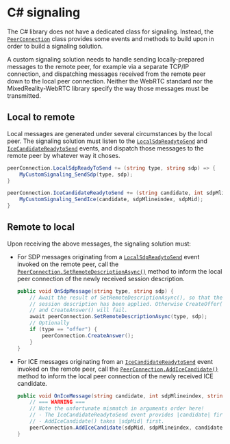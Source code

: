 # C# signaling

The C# library does not have a dedicated class for signaling. Instead, the [`PeerConnection`](xref:Microsoft.MixedReality.WebRTC.PeerConnection) class provides some events and methods to build upon in order to build a signaling solution.

A custom signaling solution needs to handle sending locally-prepared messages to the remote peer, for example via a separate TCP/IP connection, and dispatching messages received from the remote peer down to the local peer connection. Neither the WebRTC standard nor the MixedReality-WebRTC library specify the way those messages must be transmitted.

## Local to remote

Local messages are generated under several circumstances by the local peer. The signaling solution must listen to the [`LocalSdpReadytoSend`](xref:Microsoft.MixedReality.WebRTC.PeerConnection.LocalSdpReadytoSend) and [`IceCandidateReadytoSend`](xref:Microsoft.MixedReality.WebRTC.PeerConnection.IceCandidateReadytoSend) events, and dispatch those messages to the remote peer by whatever way it choses.

```cs
peerConnection.LocalSdpReadyToSend += (string type, string sdp) => {
    MyCustomSignaling_SendSdp(type, sdp);
}

peerConnection.IceCandidateReadytoSend += (string candidate, int sdpMlineindex, string sdpMid) => {
    MyCustomSignaling_SendIce(candidate, sdpMlineindex, sdpMid);
}
```

## Remote to local

Upon receiving the above messages, the signaling solution must:

- For SDP messages originating from a [`LocalSdpReadytoSend`](xref:Microsoft.MixedReality.WebRTC.PeerConnection.LocalSdpReadytoSend) event invoked on the remote peer, call the [`PeerConnection.SetRemoteDescriptionAsync()`](xref:Microsoft.MixedReality.WebRTC.PeerConnection.SetRemoteDescriptionAsync(System.String,System.String)) method to inform the local peer connection of the newly received session description.

  ```cs
  public void OnSdpMessage(string type, string sdp) {
      // Await the result of SetRemoteDescriptionAsync(), so that the
      // session description has been applied. Otherwise CreateOffer()
      // and CreateAnswer() will fail.
      await peerConnection.SetRemoteDescriptionAsync(type, sdp);
      // Optionally
      if (type == "offer") {
          peerConnection.CreateAnswer();
      }
  }
  ```

- For ICE messages originating from an [`IceCandidateReadytoSend`](xref:Microsoft.MixedReality.WebRTC.PeerConnection.IceCandidateReadytoSend) event invoked on the remote peer, call the [`PeerConnection.AddIceCandidate()`](xref:Microsoft.MixedReality.WebRTC.PeerConnection.AddIceCandidate*) method to inform the local peer connection of the newly received ICE candidate.

  ```cs
  public void OnIceMessage(string candidate, int sdpMlineindex, string sdpMid) {
      // === WARNING ===
      // Note the unfortunate mismatch in arguments order here!
      // - The IceCandidateReadytoSend event provides |candidate| first.
      // - AddIceCandidate() takes |sdpMid| first.
      peerConnection.AddIceCandidate(sdpMid, sdpMlineindex, candidate);
  }
  ```
